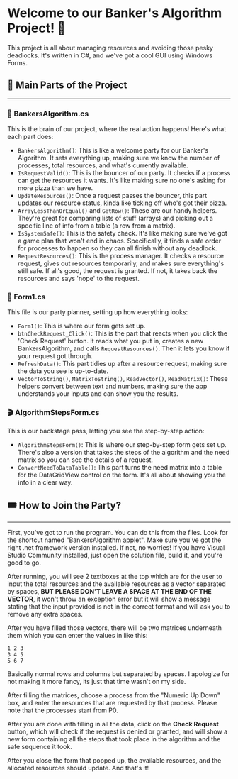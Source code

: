 # Welcome to our Banker's Algorithm Project! 🎉

This project is all about managing resources and avoiding those pesky deadlocks. It's written in C#, and we've got a cool GUI using Windows Forms.

## 📂 Main Parts of the Project
---
### 🧠 BankersAlgorithm.cs 

This is the brain of our project, where the real action happens! Here's what each part does:

- `BankersAlgorithm()`: This is like a welcome party for our Banker's Algorithm. It sets everything up, making sure we know the number of processes, total resources, and what's currently available.
- `IsRequestValid()`: This is the bouncer of our party. It checks if a process can get the resources it wants. It's like making sure no one's asking for more pizza than we have.
- `UpdateResources()`: Once a request passes the bouncer, this part updates our resource status, kinda like ticking off who's got their pizza.
- `ArrayLessThanOrEqual()` and `GetRow()`: These are our handy helpers. They're great for comparing lists of stuff (arrays) and picking out a specific line of info from a table (a row from a matrix).
- `IsSystemSafe()`: This is the safety check. It's like making sure we've got a game plan that won't end in chaos. Specifically, it finds a safe order for processes to happen so they can all finish without any deadlock.
- `RequestResources()`: This is the process manager. It checks a resource request, gives out resources temporarily, and makes sure everything's still safe. If all's good, the request is granted. If not, it takes back the resources and says 'nope' to the request.

### 🎨 Form1.cs 

This file is our party planner, setting up how everything looks:

- `Form1()`: This is where our form gets set up.
- `btnCheckRequest_Click()`: This is the part that reacts when you click the 'Check Request' button. It reads what you put in, creates a new BankersAlgorithm, and calls `RequestResources()`. Then it lets you know if your request got through.
- `RefreshData()`: This part tidies up after a resource request, making sure the data you see is up-to-date.
- `VectorToString()`, `MatrixToString()`, `ReadVector()`, `ReadMatrix()`: These helpers convert between text and numbers, making sure the app understands your inputs and can show you the results.

### 🎬 AlgorithmStepsForm.cs 

This is our backstage pass, letting you see the step-by-step action:

- `AlgorithmStepsForm()`: This is where our step-by-step form gets set up. There's also a version that takes the steps of the algorithm and the need matrix so you can see the details of a request.
- `ConvertNeedToDataTable()`: This part turns the need matrix into a table for the DataGridView control on the form. It's all about showing you the info in a clear way.

## 🎟 How to Join the Party?
---
First, you've got to run the program. You can do this from the files. Look for the shortcut named "BankersAlgorithm applet". Make sure you've got the right .net framework version installed. If not, no worries! If you have Visual Studio Community installed, just open the solution file, build it, and you're good to go.

After running, you will see 2 textboxes at the top which are for the user to input the total resources and the available resources as a vector separated by spaces, **BUT PLEASE DON'T LEAVE A SPACE AT THE END OF THE VECTOR**, it won't throw an exception error but it will show a message stating that the input provided is not in the correct format and will ask you to remove any extra spaces.

After you have filled those vectors, there will be two matrices underneath them which you can enter the values in like this:
```
1 2 3
3 4 5
5 6 7
```

Basically normal rows and columns but separated by spaces. I apologize for not making it more fancy, its just that time wasn't on my side.

After filling the matrices, choose a process from the "Numeric Up Down" box, and enter the resources that are requested by that process. Please note that the processes start from P0.

After you are done with filling in all the data, click on the **Check Request** button, which will check if the request is denied or granted, and will show a new form containing all the steps that took place in the algorithm and the safe sequence it took.

After you close the form that popped up, the available resources, and the allocated resources should update. And that's it!
